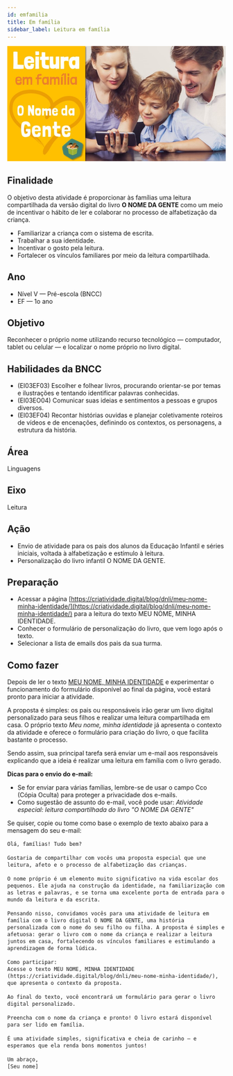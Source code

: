 ```yaml
---
id: emfamilia
title: Em família
sidebar_label: Leitura em família
---
```

![Plano de aula - Leitura em família](./assets/topo-proposta-leitura-em-familia.jpg) 

## Finalidade
O objetivo desta atividade é proporcionar às famílias uma leitura compartilhada da versão digital do livro **O NOME DA GENTE** como um meio de incentivar o hábito de ler e colaborar no processo de alfabetização da criança.

* Familiarizar a criança com o sistema de escrita.
* Trabalhar a sua identidade.
* Incentivar o gosto pela leitura.
* Fortalecer os vínculos familiares por meio da leitura compartilhada.

## Ano
 * Nível V &#8212; Pré-escola (BNCC)
 * EF &#8212; 1o ano

## Objetivo
Reconhecer o próprio nome utilizando recurso tecnológico &#8212; computador, tablet ou celular &#8212; e localizar o nome próprio no livro digital.

## Habilidades da BNCC
 * (EI03EF03) Escolher e folhear livros, procurando orientar-se por temas e ilustrações e tentando identificar palavras conhecidas.
 * (EI03EO04) Comunicar suas ideias e sentimentos a pessoas e grupos diversos. 
 * (EI03EF04) Recontar histórias ouvidas e planejar coletivamente roteiros de vídeos e de encenações, definindo os contextos, os personagens, a estrutura da história.

## Área
Linguagens

## Eixo
Leitura

## Ação
 * Envio de atividade para os pais dos alunos da Educação Infantil e séries iniciais, voltada à alfabetização e estímulo à leitura.
 * Personalização do livro infantil O NOME DA GENTE.

## Preparação 
* Acessar a página [https://criatividade.digital/blog/dnli/meu-nome-minha-identidade/](https://criatividade.digital/blog/dnli/meu-nome-minha-identidade/) para a leitura do texto MEU NOME, MINHA IDENTIDADE.
* Conhecer o formulário de personalização do livro, que vem logo após o texto.
 * Selecionar a lista de emails dos pais da sua turma.

## Como fazer
Depois de ler o texto [MEU NOME, MINHA IDENTIDADE](https://criatividade.digital/blog/dnli/meu-nome-minha-identidade/) e experimentar o funcionamento do formulário disponível ao final da página, você estará pronto para iniciar a atividade.

A proposta é simples: os pais ou responsáveis irão gerar um livro digital personalizado para seus filhos e realizar uma leitura compartilhada em casa. O próprio texto *Meu nome, minha identidade* já apresenta o contexto da atividade e oferece o formulário para criação do livro, o que facilita bastante o processo.

Sendo assim, sua principal tarefa será enviar um e-mail aos responsáveis explicando que a ideia é realizar uma leitura em família com o livro gerado.

**Dicas para o envio do e-mail:**
- Se for enviar para várias famílias, lembre-se de usar o campo Cco (Cópia Oculta) para proteger a privacidade dos e-mails.
- Como sugestão de assunto do e-mail, você pode usar: *Atividade especial: leitura compartilhada do livro "O NOME DA GENTE"*


Se quiser, copie ou tome como base o exemplo de texto abaixo para a mensagem do seu e-mail:





```
Olá, famílias! Tudo bem?

Gostaria de compartilhar com vocês uma proposta especial que une leitura, afeto e o processo de alfabetização das crianças.

O nome próprio é um elemento muito significativo na vida escolar dos pequenos. Ele ajuda na construção da identidade, na familiarização com as letras e palavras, e se torna uma excelente porta de entrada para o mundo da leitura e da escrita.

Pensando nisso, convidamos vocês para uma atividade de leitura em família com o livro digital O NOME DA GENTE, uma história personalizada com o nome do seu filho ou filha. A proposta é simples e afetuosa: gerar o livro com o nome da criança e realizar a leitura juntos em casa, fortalecendo os vínculos familiares e estimulando a aprendizagem de forma lúdica.

Como participar:
Acesse o texto MEU NOME, MINHA IDENTIDADE (https://criatividade.digital/blog/dnli/meu-nome-minha-identidade/), que apresenta o contexto da proposta.

Ao final do texto, você encontrará um formulário para gerar o livro digital personalizado.

Preencha com o nome da criança e pronto! O livro estará disponível para ser lido em família.

É uma atividade simples, significativa e cheia de carinho — e esperamos que ela renda bons momentos juntos!

Um abraço,
[Seu nome]

```
